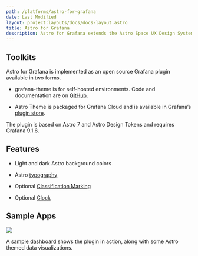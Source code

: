 ```yaml
---
path: /platforms/astro-for-grafana
date: Last Modified
layout: project:layouts/docs/docs-layout.astro
title: Astro for Grafana
description: Astro for Grafana extends the Astro Space UX Design System to the Grafana dashboard environment, offering select Astro colors and components.
---
```


## Toolkits

Astro for Grafana is implemented as an open source Grafana plugin available in two forms.

* grafana-theme is for self-hosted environments. Code and documentation are on [GitHub](https://github.com/RocketCommunicationsInc/grafana-theme).

* Astro Theme is packaged for Grafana Cloud and is available in Grafana’s [plugin store](https://grafana.com/grafana/plugins/rocketcom-astrotheme-panel/).

The plugin is based on Astro 7 and Astro Design Tokens and requires Grafana 9.1.6.

## Features

* Light and dark Astro background colors

* Astro [typography](https://www.astrouxds.com/design-guidelines/typography/)

* Optional [Classification Marking](https://www.astrouxds.com/components/classification-markings/)

* Optional [Clock](https://www.astrouxds.com/components/clock/)

## Sample Apps

![ ](/img/platforms/grafana-sample-dashboard.png)
<figcaption>A <a href="https://rocketcom.grafana.net/goto/Al3vE4-4k?orgId=1" style="
text-decoration: underline;
text-decoration-thickness: 1.25px;
text-decoration-color: var(--LinkColor);">sample dashboard</a> shows the plugin in action, along with some Astro themed data visualizations.</figcaption>


